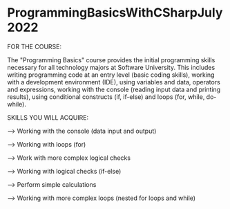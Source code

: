 # ProgrammingBasicsWithCSharpJuly2022

FOR THE COURSE:

The "Programming Basics" course provides the initial programming skills necessary for all technology majors at Software University. This includes writing programming code at an entry level (basic coding skills), working with a development environment (IDE), using variables and data, operators and expressions, working with the console (reading input data and printing results), using conditional constructs (if, if-else) and loops (for, while, do-while).

SKILLS YOU WILL ACQUIRE:

--> Working with the console (data input and output)

--> Working with loops (for)

--> Work with more complex logical checks

--> Working with logical checks (if-else)

--> Perform simple calculations

--> Working with more complex loops (nested for loops and while)
